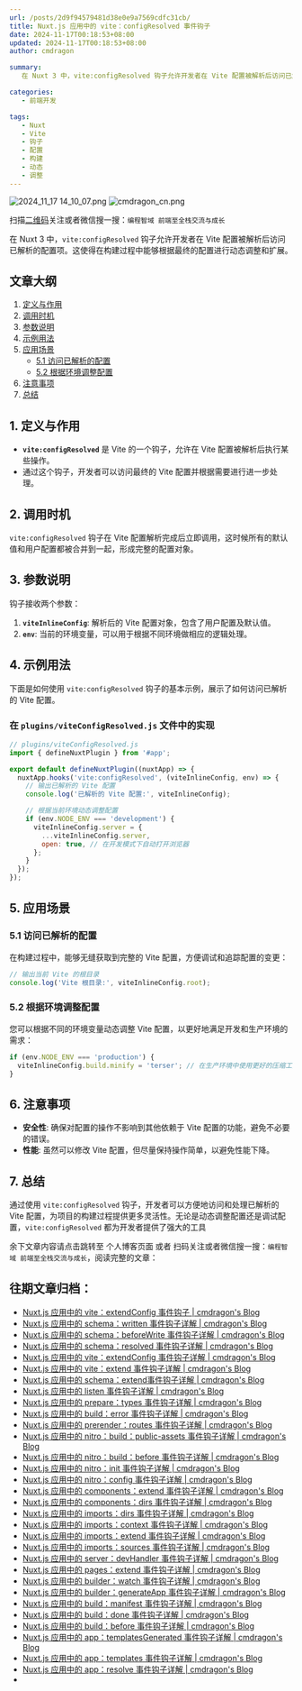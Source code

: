 ```yaml
---
url: /posts/2d9f94579481d38e0e9a7569cdfc31cb/
title: Nuxt.js 应用中的 vite：configResolved 事件钩子
date: 2024-11-17T00:18:53+08:00
updated: 2024-11-17T00:18:53+08:00
author: cmdragon

summary:
   在 Nuxt 3 中，vite:configResolved 钩子允许开发者在 Vite 配置被解析后访问已解析的配置项。这使得在构建过程中能够根据最终的配置进行动态调整和扩展。

categories:
   - 前端开发

tags:
   - Nuxt
   - Vite
   - 钩子
   - 配置
   - 构建
   - 动态
   - 调整
---
```


<img src="https://static.cmdragon.cn/blog/images/2024_11_17 14_10_07.png@blog" title="2024_11_17 14_10_07.png" alt="2024_11_17 14_10_07.png"/>

<img src="https://api2.cmdragon.cn/upload/cmder/20250304_012821924.jpg" title="cmdragon_cn.png" alt="cmdragon_cn.png"/>


扫描[二维码](https://api2.cmdragon.cn/upload/cmder/20250304_012821924.jpg)关注或者微信搜一搜：`编程智域 前端至全栈交流与成长`



在 Nuxt 3 中，`vite:configResolved` 钩子允许开发者在 Vite 配置被解析后访问已解析的配置项。这使得在构建过程中能够根据最终的配置进行动态调整和扩展。

## 文章大纲

1. [定义与作用](#1-定义与作用)
2. [调用时机](#2-调用时机)
3. [参数说明](#3-参数说明)
4. [示例用法](#4-示例用法)
5. [应用场景](#5-应用场景)
    - [5.1 访问已解析的配置](#51-访问已解析的配置)
    - [5.2 根据环境调整配置](#52-根据环境调整配置)
6. [注意事项](#6-注意事项)
7. [总结](#7-总结)

## 1. 定义与作用

- **`vite:configResolved`** 是 Vite 的一个钩子，允许在 Vite 配置被解析后执行某些操作。
- 通过这个钩子，开发者可以访问最终的 Vite 配置并根据需要进行进一步处理。

## 2. 调用时机

`vite:configResolved` 钩子在 Vite 配置解析完成后立即调用，这时候所有的默认值和用户配置都被合并到一起，形成完整的配置对象。

## 3. 参数说明

钩子接收两个参数：

1. **`viteInlineConfig`**: 解析后的 Vite 配置对象，包含了用户配置及默认值。
2. **`env`**: 当前的环境变量，可以用于根据不同环境做相应的逻辑处理。

## 4. 示例用法

下面是如何使用 `vite:configResolved` 钩子的基本示例，展示了如何访问已解析的 Vite 配置。

### 在 `plugins/viteConfigResolved.js` 文件中的实现

```javascript
// plugins/viteConfigResolved.js
import { defineNuxtPlugin } from '#app';

export default defineNuxtPlugin((nuxtApp) => {
  nuxtApp.hooks('vite:configResolved', (viteInlineConfig, env) => {
    // 输出已解析的 Vite 配置
    console.log('已解析的 Vite 配置:', viteInlineConfig);

    // 根据当前环境动态调整配置
    if (env.NODE_ENV === 'development') {
      viteInlineConfig.server = {
        ...viteInlineConfig.server,
        open: true, // 在开发模式下自动打开浏览器
      };
    }
  });
});
```

## 5. 应用场景

### 5.1 访问已解析的配置

在构建过程中，能够无缝获取到完整的 Vite 配置，方便调试和追踪配置的变更：

```javascript
// 输出当前 Vite 的根目录
console.log('Vite 根目录:', viteInlineConfig.root);
```

### 5.2 根据环境调整配置

您可以根据不同的环境变量动态调整 Vite 配置，以更好地满足开发和生产环境的需求：

```javascript
if (env.NODE_ENV === 'production') {
  viteInlineConfig.build.minify = 'terser'; // 在生产环境中使用更好的压缩工具
}
```

## 6. 注意事项

- **安全性**: 确保对配置的操作不影响到其他依赖于 Vite 配置的功能，避免不必要的错误。
- **性能**: 虽然可以修改 Vite 配置，但尽量保持操作简单，以避免性能下降。

## 7. 总结

通过使用 `vite:configResolved` 钩子，开发者可以方便地访问和处理已解析的 Vite 配置，为项目的构建过程提供更多灵活性。无论是动态调整配置还是调试配置，`vite:configResolved` 都为开发者提供了强大的工具

余下文章内容请点击跳转至 个人博客页面 或者 扫码关注或者微信搜一搜：`编程智域 前端至全栈交流与成长`，阅读完整的文章：


## 往期文章归档：

- [Nuxt.js 应用中的 vite：extendConfig 事件钩子 | cmdragon's Blog](https://blog.cmdragon.cn/posts/e1ea2c9a1566/)
- [Nuxt.js 应用中的 schema：written 事件钩子详解 | cmdragon's Blog](https://blog.cmdragon.cn/posts/11121d82a55c/)
- [Nuxt.js 应用中的 schema：beforeWrite 事件钩子详解 | cmdragon's Blog](https://blog.cmdragon.cn/posts/14f648e6cb9f/)
- [Nuxt.js 应用中的 schema：resolved 事件钩子详解 | cmdragon's Blog](https://blog.cmdragon.cn/posts/c343331f3f06/)
- [Nuxt.js 应用中的 vite：extendConfig 事件钩子详解 | cmdragon's Blog](https://blog.cmdragon.cn/posts/5ea147f7e6ee/)
- [Nuxt.js 应用中的 vite：extend 事件钩子详解 | cmdragon's Blog](https://blog.cmdragon.cn/posts/76f8905ddea2/)
- [Nuxt.js 应用中的 schema：extend事件钩子详解 | cmdragon's Blog](https://blog.cmdragon.cn/posts/271e7f413d3a/)
- [Nuxt.js 应用中的 listen 事件钩子详解 | cmdragon's Blog](https://blog.cmdragon.cn/posts/bfdfe1fbb4cc/)
- [Nuxt.js 应用中的 prepare：types 事件钩子详解 | cmdragon's Blog](https://blog.cmdragon.cn/posts/a893a1ffa34a/)
- [Nuxt.js 应用中的 build：error 事件钩子详解 | cmdragon's Blog](https://blog.cmdragon.cn/posts/6ea046edf756/)
- [Nuxt.js 应用中的 prerender：routes 事件钩子详解 | cmdragon's Blog](https://blog.cmdragon.cn/posts/925363b7ba91/)
- [Nuxt.js 应用中的 nitro：build：public-assets 事件钩子详解 | cmdragon's Blog](https://blog.cmdragon.cn/posts/e3ab63fec9ce/)
- [Nuxt.js 应用中的 nitro：build：before 事件钩子详解 | cmdragon's Blog](https://blog.cmdragon.cn/posts/1c70713c402c/)
- [Nuxt.js 应用中的 nitro：init 事件钩子详解 | cmdragon's Blog](https://blog.cmdragon.cn/posts/8122bb43e5c6/)
- [Nuxt.js 应用中的 nitro：config 事件钩子详解 | cmdragon's Blog](https://blog.cmdragon.cn/posts/61ef115005d4/)
- [Nuxt.js 应用中的 components：extend 事件钩子详解 | cmdragon's Blog](https://blog.cmdragon.cn/posts/f1df4f41c9a9/)
- [Nuxt.js 应用中的 components：dirs 事件钩子详解 | cmdragon's Blog](https://blog.cmdragon.cn/posts/0f896139298c/)
- [Nuxt.js 应用中的 imports：dirs 事件钩子详解 | cmdragon's Blog](https://blog.cmdragon.cn/posts/ddb970c3c508/)
- [Nuxt.js 应用中的 imports：context 事件钩子详解 | cmdragon's Blog](https://blog.cmdragon.cn/posts/95d21c3b16f6/)
- [Nuxt.js 应用中的 imports：extend 事件钩子详解 | cmdragon's Blog](https://blog.cmdragon.cn/posts/002d9daf4c46/)
- [Nuxt.js 应用中的 imports：sources 事件钩子详解 | cmdragon's Blog](https://blog.cmdragon.cn/posts/f4858dcadca1/)
- [Nuxt.js 应用中的 server：devHandler 事件钩子详解 | cmdragon's Blog](https://blog.cmdragon.cn/posts/801ed4ce0612/)
- [Nuxt.js 应用中的 pages：extend 事件钩子详解 | cmdragon's Blog](https://blog.cmdragon.cn/posts/83af28e7c789/)
- [Nuxt.js 应用中的 builder：watch 事件钩子详解 | cmdragon's Blog](https://blog.cmdragon.cn/posts/fa5b7db36d2d/)
- [Nuxt.js 应用中的 builder：generateApp 事件钩子详解 | cmdragon's Blog](https://blog.cmdragon.cn/posts/adc96aee3b3c/)
- [Nuxt.js 应用中的 build：manifest 事件钩子详解 | cmdragon's Blog](https://blog.cmdragon.cn/posts/523de9001247/)
- [Nuxt.js 应用中的 build：done 事件钩子详解 | cmdragon's Blog](https://blog.cmdragon.cn/posts/41dece9c782c/)
- [Nuxt.js 应用中的 build：before 事件钩子详解 | cmdragon's Blog](https://blog.cmdragon.cn/posts/eb2bd3bbfab8/)
- [Nuxt.js 应用中的 app：templatesGenerated 事件钩子详解 | cmdragon's Blog](https://blog.cmdragon.cn/posts/b76b5d553a8b/)
- [Nuxt.js 应用中的 app：templates 事件钩子详解 | cmdragon's Blog](https://blog.cmdragon.cn/posts/ace6c53275c4/)
- [Nuxt.js 应用中的 app：resolve 事件钩子详解 | cmdragon's Blog](https://blog.cmdragon.cn/posts/9ea12f07cc2a/)
-

